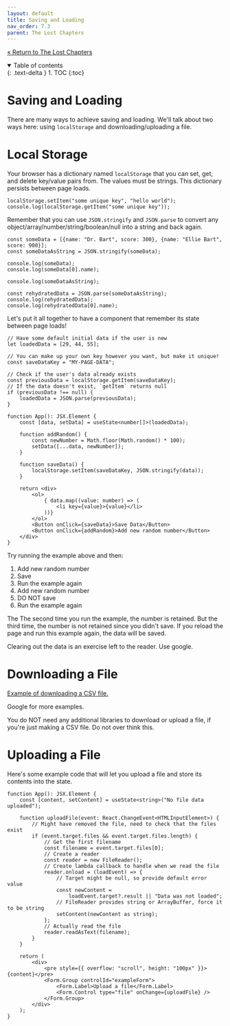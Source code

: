 ```yaml
---
layout: default
title: Saving and Loading
nav_order: 7.3
parent: The Lost Chapters
---
```


[&laquo; Return to The Lost Chapters](index.md)

<details open markdown="block">
  <summary>
    Table of contents
  </summary>
  {: .text-delta }
1. TOC
{:toc}
</details>

# Saving and Loading

There are many ways to achieve saving and loading. We'll talk about two ways here: using `localStorage` and downloading/uploading a file.

# Local Storage

Your browser has a dictionary named `localStorage` that you can set, get, and delete key/value pairs from. The values must be strings. This dictionary persists between page loads.

```tsx
localStorage.setItem("some unique key", "hello world");
console.log(localStorage.getItem("some unique key"));
```

Remember that you can use `JSON.stringify` and `JSON.parse` to convert any object/array/number/string/boolean/null into a string and back again.

```tsx
const someData = [{name: "Dr. Bart", score: 300}, {name: "Ellie Bart", score: 900}];
const someDataAsString = JSON.stringify(someData);

console.log(someData);
console.log(someData[0].name);

console.log(someDataAsString);

const rehydratedData = JSON.parse(someDataAsString);
console.log(rehydratedData);
console.log(rehydratedData[0].name);
```

Let's put it all together to have a component that remember its state between page loads!

```tsx
// Have some default initial data if the user is new
let loadedData = [29, 44, 55];

// You can make up your own key however you want, but make it unique!
const saveDataKey = "MY-PAGE-DATA";

// Check if the user's data already exists
const previousData = localStorage.getItem(saveDataKey);
// If the data doesn't exist, `getItem` returns null
if (previousData !== null) {
    loadedData = JSON.parse(previousData);
}

function App(): JSX.Element {
    const [data, setData] = useState<number[]>(loadedData);

    function addRandom() {
        const newNumber = Math.floor(Math.random() * 100);
        setData([...data, newNumber]);
    }

    function saveData() {
        localStorage.setItem(saveDataKey, JSON.stringify(data));
    }

    return <div>
        <ol>
            { data.map((value: number) => (
                <li key={value}>{value}</li>
            ))}
        </ol>
        <Button onClick={saveData}>Save Data</Button>
        <Button onClick={addRandom}>Add new random number</Button>
    </div>
}
```

Try running the example above and then:

1. Add new random number
2. Save
3. Run the example again
4. Add new random number
5. DO NOT save
6. Run the example again

The The second time you run the example, the number is retained. But the third time, the number is not retained since you didn't save. If you reload the page and run this example again, the data will be saved.

Clearing out the data is an exercise left to the reader. Use google.

# Downloading a File

[Example of downloading a CSV file.](https://stackoverflow.com/a/68146412/1718155)

Google for more examples.

You do NOT need any additional libraries to download or upload a file, if you're just making a CSV file. Do not over think this.

# Uploading a File

Here's some example code that will let you upload a file and store its contents into the state.

```tsx
function App(): JSX.Element {
    const [content, setContent] = useState<string>("No file data uploaded");

    function uploadFile(event: React.ChangeEvent<HTMLInputElement>) {
        // Might have removed the file, need to check that the files exist
        if (event.target.files && event.target.files.length) {
            // Get the first filename
            const filename = event.target.files[0];
            // Create a reader
            const reader = new FileReader();
            // Create lambda callback to handle when we read the file
            reader.onload = (loadEvent) => {
                // Target might be null, so provide default error value
                const newContent =
                    loadEvent.target?.result || "Data was not loaded";
                // FileReader provides string or ArrayBuffer, force it to be string
                setContent(newContent as string);
            };
            // Actually read the file
            reader.readAsText(filename);
        }
    }

    return (
        <div>
            <pre style={{ overflow: "scroll", height: "100px" }}>{content}</pre>
            <Form.Group controlId="exampleForm">
                <Form.Label>Upload a file</Form.Label>
                <Form.Control type="file" onChange={uploadFile} />
            </Form.Group>
        </div>
    );
}
```